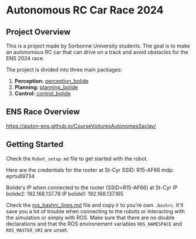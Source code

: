 # Autonomous RC Car Race 2024


## Project Overview
This is a project made by Sorbonne University students. The goal is to make an autonomous RC car that can drive on a track and avoid obstacles for the ENS 2024 race.

The project is divided into three main packages:
1. **Perception:** [perception_bolide](https://github.com/Pfecourse/perception_bolide)
2. **Planning:** [planning_bolide](https://github.com/Pfecourse/planning_bolide)
3. **Control:** [control_bolide](https://github.com/Pfecourse/control_bolide)


## ENS Race Overview
https://ajuton-ens.github.io/CourseVoituresAutonomesSaclay/

## Getting Started

Check the `Robot_setup.md` file to get started with the robot.

Here are the credentials for the rooter at St-Cyr
SSID: R15-AF66
mdp: eprtu89734

Bolide's IP when connected to the rooter (SSID=R15-AF66) at St-Cyr
IP bolide2: 192.168.137.78
IP bolide1: 192.168.137.165

Check the [ros_bashrc_lines.md](ros_bashrc_lines.md) file and copy ir to you're own `.bashrc`.
It'll save you a lot of trouble when connecting to the robots or interacting with the simulation or simply with ROS.
Make sure that there are no double declarations and that the ROS environement variables `ROS_NAMESPACE` and `ROS_MASTER_URI` are unset.